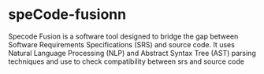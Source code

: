 # speCode-fusionn
Specode Fusion is a software tool designed to bridge the gap between Software Requirements Specifications (SRS) and source code. It uses Natural Language Processing (NLP) and Abstract Syntax Tree (AST) parsing techniques and use to check compatibility between srs and source code 

